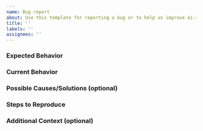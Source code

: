 ```yaml
---
name: Bug report
about: Use this template for reporting a bug or to help us improve ei-install-scripts.
title: ''
labels: ''
assignees: ''
---
```


### Expected Behavior
<!-- Describe what should happen. -->

### Current Behavior
<!-- Describe what happens instead of the expected behavior. -->

### Possible Causes/Solutions (optional)
<!-- Suggest one or more fixes/reasons for the issue. -->

### Steps to Reproduce
<!-- Provide a link to a test, example, or a set of steps to follow. -->

### Additional Context (optional)
<!-- The device, browser, version, environment, etc. that this issue refers to. -->
